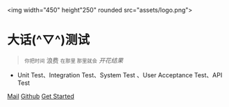 <img width="450" height"250" rounded src="assets/logo.png">

# 大话(**^▽^**)测试

> <small>你把时间</small> 浪费 <small>在那里 那里就会</small><em> 开花结果 </em>

- Unit Test、Integration Test、System Test 、User Acceptance Test、API Test

[Mail](mailto:shenjb@thunisoft.com)
[Github](https://github.com/Shen89s/shen89s.github.io)
[Get Started](#大话测试)

